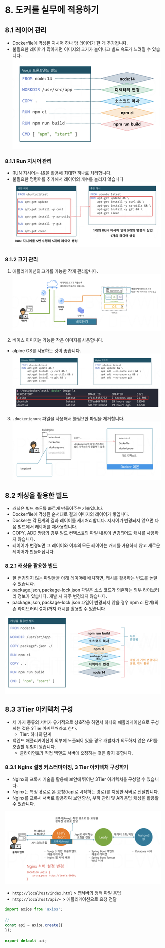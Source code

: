 # 8. 도커를 실무에 적용하기
## 8.1 레이어 관리
- Dockerfile에 작성된 지시어 하나 당 레이어가 한 개 추가됩니다.
- 불필요한 레이어가 많아지면 이미지의 크기가 늘어나고 빌드 속도가 느려질 수 있습니다.
![레이어 관리1](/media/도구%20및%20환경/Docker/강의%20정리/데브위키/개발자를%20위한%20쉬운%20도커/레이어%20관리1.png)

### 8.1.1 Run 지시어 관리
- RUN 지시어는 &&을 활용해 최대한 하나로 처리합니다.
- 불필요한 명령어를 추가해서 레이어의 개수를 늘리지 않습니다.
![레이어 관리 - Run 지시어 관리](/media/도구%20및%20환경/Docker/강의%20정리/데브위키/개발자를%20위한%20쉬운%20도커/레이어%20관리%20-%20Run%20지시어%20관리.png)

### 8.1.2 크기 관리
1. 애플리케이션의 크기를 가능한 작게 관리합니다.
![레이어 관리 - 크기 관리](/media/도구%20및%20환경/Docker/강의%20정리/데브위키/개발자를%20위한%20쉬운%20도커/레이어%20관리%20-%20크기%20관리.png)

2. 베이스 이미지는 가능한 작은 이미지를 사용합니다.
- alpine OS를 사용하는 것이 좋습니다.
![레이어 관리 - 크기 관리 with alpine](/media/도구%20및%20환경/Docker/강의%20정리/데브위키/개발자를%20위한%20쉬운%20도커/레이어%20관리%20-%20크기%20관리%20with%20alpine.png)

3. `.dockerignore` 파일을 사용해서 불필요한 파일을 제거합니다.
![레이어 관리 - 크기 관리 with dockerignore](/media/도구%20및%20환경/Docker/강의%20정리/데브위키/개발자를%20위한%20쉬운%20도커/레이어%20관리%20-%20크기%20관리%20with%20dockerignore.png)



## 8.2 캐싱을 활용한 빌드
- 캐싱은 빌드 속도를 빠르게 만들어주는 기술입니다.
- Dockerfile에 작성된 순서대로 결과 이미지의 레이어가 쌓입니다.
- Docker는 각 단계의 결과 레이어를 캐시처리합니다. 지시어가 변경되지 않으면 다음 빌드에서 레이어를 재사용합니다.
- COPY, ADD 명령의 경우 빌드 컨텍스트의 파일 내용이 변경되어도 캐시를 사용하지 않습니다.
- 레이어가 변경되면 그 레이어와 이후의 모든 레이어는 캐시를 사용하지 않고 새로운 레이어가 만들어집니다.

### 8.2.1 캐싱을 활용한 빌드
- 잘 변경되지 않는 파일들을 아래 레이어에 배치하면, 캐시를 활용하는 빈도를 높일 수 있습니다.
- package.json, package-lock.json 파일은 소스 코드가 의존하는 외부 라이브러리 정보가 있습니다. 개발 시 자주 변경되지 않습니다.
- package.json, package-lock.json 파일이 변경되지 않을 경우 npm ci 단계(의존 라이브러리 설치)까지 캐시를 활용할 수 있습니다

![캐싱을 활용한 빌드](/media/도구%20및%20환경/Docker/강의%20정리/데브위키/개발자를%20위한%20쉬운%20도커/캐싱을%20활용한%20빌드.png)

## 8.3 3Tier 아키텍처 구성
- 세 가지 종류의 서버가 유기적으로 상호작용 하면서 하나의 애플리케이션으로 구성되는 것을 3Tier 아키텍처라고 한다.
	- Tier: 하나의 단계
- 백엔드 애플리케이션이 외부에 노출되어 있을 경우 개발자가 의도하지 않은 API를 호출할 위험이 있습니다.
	- 클라이언트가 직접 백엔드 서버에 요청하는 것은 좋지 못합니다.

### 8.3.1 Nginx 설정 커스터마이징, 3 Tier 아키텍처 구성하기
- Nginx의 프록시 기술을 활용해 보안에 뛰어난 3Tier 아키텍처를 구성할 수 있습니다.
- Nginx는 특정 경로로 온 요청(/api로 시작하는 경로)를 지정한 서버로 전달합니다.
- Nginx를 프록시 서버로 활용하여 보안 향상, 부하 관리 및 API 응답 캐싱을 활용할 수 있습니다.

![Nginx 설정 커스터마이징, 3 Tier 아키텍처 구성하기](/media/도구%20및%20환경/Docker/강의%20정리/데브위키/개발자를%20위한%20쉬운%20도커/Nginx%20설정%20커스터마이징,%203%20Tier%20아키텍처%20구성하기.png)
- `http://localhost/index.html` > 웹서버의 정적 파일 응답
- `http://localhost/api/~` > 애플리케이션으로 요청 전달

```javascript
import axios from 'axios';

// 
const api = axios.create({
});

export default api;
```
